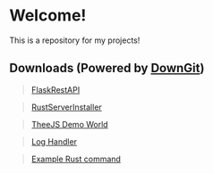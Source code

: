 # Welcome!
This is a repository for my projects! 
## Downloads (Powered by [DownGit](https://downgit.github.io/#/home))
> [FlaskRestAPI](https://downgit.github.io/#/home?url=https://github.com/New-UCCS/dev-nolant/tree/main/FlaskRestApi)

> [RustServerInstaller](https://downgit.github.io/#/home?url=https://github.com/New-UCCS/dev-nolant/tree/main/one-click-install-RustDedicatedServer-main)

> [TheeJS Demo World](https://downgit.github.io/#/home?url=https://github.com/New-UCCS/dev-nolant/tree/main/ThreeJS-DemoWorld-main)

> [Log Handler](https://downgit.github.io/#/home?url=https://github.com/New-UCCS/dev-nolant/tree/main/LogHandlr)

> [Example Rust command](https://github.com/New-UCCS/dev-nolant/tree/main/Example-Command-For-uMod-Rust-main)
